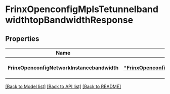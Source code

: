 # FrinxOpenconfigMplsTetunnelbandwidthtopBandwidthResponse

## Properties
Name | Type | Description | Notes
------------ | ------------- | ------------- | -------------
**FrinxOpenconfigNetworkInstancebandwidth** | [***FrinxOpenconfigMplsTetunnelbandwidthtopBandwidth**](frinx.openconfig.mpls.tetunnelbandwidthtop.Bandwidth.md) |  | [optional] [default to null]

[[Back to Model list]](../README.md#documentation-for-models) [[Back to API list]](../README.md#documentation-for-api-endpoints) [[Back to README]](../README.md)


